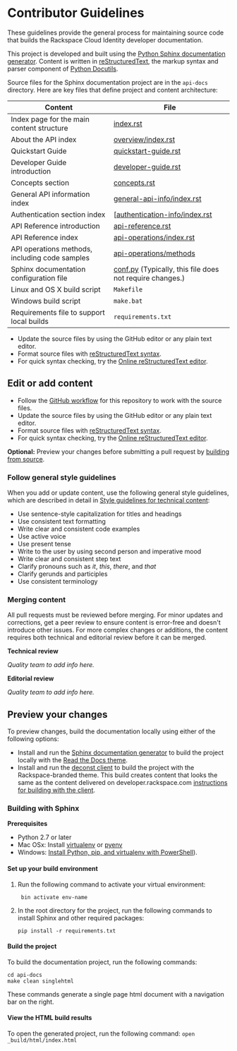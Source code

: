 # Contributor Guidelines

These guidelines provide the general process for maintaining source code that builds the
Rackspace Cloud Identity developer documentation.


<!-- Provide as little or as much information about architecture as needed to help
contributors figure out which file to update.-->

This project is developed and built using the
[Python Sphinx documentation generator](http://sphinx-doc.org/). Content is
written in [reStructuredText](http://sphinx-doc.org/rest.html), the markup syntax and
parser component of [Python Docutils](http://docutils.sourceforge.net/index.html).

Source files for the Sphinx documentation project are in the ``api-docs`` directory.
Here are key files that define project and content architecture:

<!--table-->
Content | File
--- | ---
|Index page for the main content structure| [index.rst](https://github.com/rackerlabs/docs-cloud-identity/blob/master/api-docs/index.rst)
|About the API index| [overview/index.rst](https://github.com/rackerlabs/docs-cloud-identity/blob/master/api-docs/overview/index.rst)
|Quickstart Guide| [quickstart-guide.rst](https://github.com/rackerlabs/docs-cloud-identity/blob/master/api-docs/quickstart-guide.rst)
|Developer Guide introduction|[developer-guide.rst](https://github.com/rackerlabs/docs-cloud-identity/blob/master/api-docs/developer-guide.rst)
|Concepts section| [concepts.rst](https://github.com/rackerlabs/docs-cloud-identity/blob/master/api-docs/concepts.rst)
|General API information index|[general-api-info/index.rst](https://github.com/rackerlabs/docs-cloud-identity/blob/master/api-docs/general-api-info/index.rst)
|Authentication section index| [[authentication-info/index.rst](https://github.com/rackerlabs/docs-cloud-identity/tree/master/api-docs/authentication-info)
|API Reference introduction|[api-reference.rst](https://github.com/rackerlabs/docs-cloud-identity/blob/master/api-docs/api-reference.rst)
|API Reference index|[api-operations/index.rst](https://github.com/rackerlabs/docs-cloud-identity/blob/master/api-docs/api-operations/index.rst)
|API operations methods, including code samples|[api-operations/methods](https://github.com/rackerlabs/docs-cloud-identity/tree/master/api-docs/api-operations/methods)
|Sphinx documentation configuration file| [conf.py](https://github.com/rackerlabs/docs-cloud-identity/blob/master/api-docs/conf.py) (Typically, this file does not require changes.)
|Linux and OS X build script|``Makefile``|
|Windows build script|``make.bat``|
|Requirements file to support local builds| ``requirements.txt``
<!--endtable-->

* Update the source files by using the GitHub editor or any plain text editor.
* Format source files with
  [reStructuredText syntax](http://www.sphinx-doc.org/en/stable/rest.html).
* For quick syntax checking, try the
[Online reStructuredText editor](http://rst.ninjs.org/).

## Edit or add content

* Follow the [GitHub workflow](GITHUBING.md) for this repository to work
with the source files.
* Update the source files by using the GitHub editor or any plain text editor.
* Format source files with
  [reStructuredText syntax](http://www.sphinx-doc.org/en/stable/rest.html).
* For quick syntax checking, try the
[Online reStructuredText editor](http://rst.ninjs.org/).


**Optional:** Preview your changes before submitting a
pull request by [building from source](#building-from-source).

### Follow general style guidelines

When you add or update content, use the following general style guidelines, which are
described in detail in [Style guidelines for technical content](https://github.com/rackerlabs/docs-rackspace/tree/master/style-guide):

- Use sentence-style capitalization for titles and headings
- Use consistent text formatting
- Write clear and consistent code examples
- Use active voice
- Use present tense
- Write to the user by using second person and imperative mood
- Write clear and consistent step text
- Clarify pronouns such as *it*, *this*, *there*, and *that*
- Clarify gerunds and participles
- Use consistent terminology

<!-- Adding build from source guidelines until we can provide a link to automated gh-pages
output, or to the staging URL that Ash is working on.
-->

### Merging content

All pull requests must be reviewed before merging. For minor updates and corrections,
get a peer review to ensure content is error-free and doesn't introduce other issues.
For more complex changes or additions, the content requires both technical and editorial
review before it can be merged.

**Technical review**

*Quality team to add info here.*

**Editorial review**

*Quality team to add info here.*


## Preview your changes

To preview changes, build the documentation locally using either of the
following options:
- Install and run the [Sphinx documentation generator](http://sphinx-doc.org/) to build
  the project locally with the [Read the Docs theme](http://docs.readthedocs.org/en/latest/theme.html).
- Install and run the [deconst client](https://github.com/deconst/client) to build the
  project with the Rackspace-branded theme. This build creates content that looks the
  same as the content delivered on developer.rackspace.com
  [instructions for building with the client](https://github.com/rackerlabs/docs-migration/blob/master/docs/migration-instructions.rst#building-your-project-with-the-local-deconst-client).


### Building with Sphinx

**Prerequisites**

- Python 2.7 or later
- Mac OSx: Install [virtualenv](http://docs.python-guide.org/en/latest/dev/virtualenvs/) or [pyenv](https://github.com/yyuu/pyenv)
- Windows:
[Install Python, pip, and virtualenv with PowerShell](http://www.tylerbutler.com/2012/05/how-to-install-python-pip-and-virtualenv-on-windows-with-powershell/)).


#### Set up your build environment

1. Run the following command to activate your virtual environment:

   ```
    bin activate env-name

   ```

2. In the root directory for the project, run the following commands to install Sphinx
   and other required packages:

    ```
    pip install -r requirements.txt

    ```

#### Build the project

To build the documentation project, run the following commands:

    cd api-docs
    make clean singlehtml

These commands generate a single page html document with a navigation bar on the right.

#### View the HTML build results

To open the generated project, run the following command:
    ```
    open _build/html/index.html
    ```
